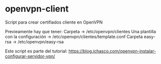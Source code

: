 # openvpn-client
Script para crear certifiados cliente en OpenVPN

Previeamente hay que tener:
Carpeta -> /etc/openvpn/clientes
Una plantilla con la configuración -> /etc/openvpn/clientes/template.conf
Carpeta easy-rsa -> /etc/openvpn/easy-rsa

Este script es parte del tutorial: https://blog.ichasco.com/openvpn-instalar-configurar-servidor-vpn/

